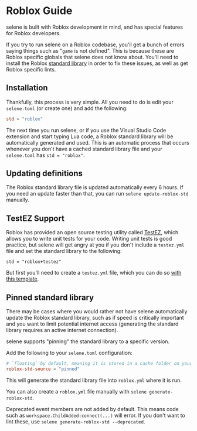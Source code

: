 # Roblox Guide

selene is built with Roblox development in mind, and has special features for Roblox developers.

If you try to run selene on a Roblox codebase, you'll get a bunch of errors saying things such as "`game` is not defined". This is because these are Roblox specific globals that selene does not know about. You'll need to install the Roblox [standard library](./usage/configuration) in order to fix these issues, as well as get Roblox specific lints.

## Installation

Thankfully, this process is very simple. All you need to do is edit your `selene.toml` (or create one) and add the following:

```toml
std = "roblox"
```

The next time you run selene, or if you use the Visual Studio Code extension and start typing Lua code, a Roblox standard library will be automatically generated and used. This is an automatic process that occurs whenever you don't have a cached standard library file and your `selene.toml` has `std = "roblox"`.

## Updating definitions

The Roblox standard library file is updated automatically every 6 hours. If you need an update faster than that, you can run `selene update-roblox-std` manually.

## TestEZ Support

Roblox has provided an open source testing utility called [TestEZ](https://roblox.github.io/testez/), which allows you to write unit tests for your code. Writing unit tests is good practice, but selene will get angry at you if you don't include a `testez.yml` file and set the standard library to the following:

`std = "roblox+testez"`

But first you'll need to create a `testez.yml` file, which you can do so [with this template](https://gist.github.com/Kampfkarren/f2dddc2ebfa4e0662e44b8702e519c2d).

## Pinned standard library

There may be cases where you would rather not have selene automatically update the Roblox standard library, such as if speed is critically important and you want to limit potential internet access (generating the standard library requires an active internet connection).

selene supports "pinning" the standard library to a specific version.

Add the following to your `selene.toml` configuration:
```toml
# `floating` by default, meaning it is stored in a cache folder on your system
roblox-std-source = "pinned"
```

This will generate the standard library file into `roblox.yml` where it is run.

You can also create a `roblox.yml` file manually with `selene generate-roblox-std`.

Deprecated event members are not added by default. This means code such as `workspace.ChildAdded:connect(...)` will error. If you don't want to lint these, use `selene generate-roblox-std --deprecated`.

